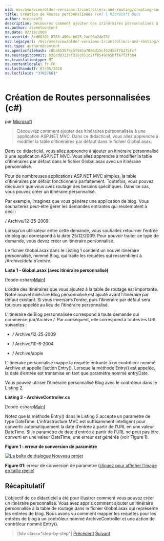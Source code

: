 ```yaml
---
uid: mvc/overview/older-versions-1/controllers-and-routing/creating-custom-routes-cs
title: Création de Routes personnalisées (c#) | Microsoft Docs
author: microsoft
description: Découvrez comment ajouter des itinéraires personnalisés à une application ASP.NET MVC. Dans ce didacticiel, vous allez apprendre à modifier la table d’itinéraires par défaut dans le fichier Global.asax.
ms.author: aspnetcontent
ms.date: 02/16/2009
ms.assetid: 3cd08f02-8763-490a-b625-2ac96a24b73f
msc.legacyurl: /mvc/overview/older-versions-1/controllers-and-routing/creating-custom-routes-cs
msc.type: authoredcontent
ms.openlocfilehash: c8ba653579c5f983a7086d15cf6245eff527bfcf
ms.sourcegitcommit: b28cd0313af316c051c2ff8549865bff67f2fbb4
ms.translationtype: MT
ms.contentlocale: fr-FR
ms.lasthandoff: 07/05/2018
ms.locfileid: "37827661"
---
```

<a name="creating-custom-routes-c"></a>Création de Routes personnalisées (c#)
====================
par [Microsoft](https://github.com/microsoft)

> Découvrez comment ajouter des itinéraires personnalisés à une application ASP.NET MVC. Dans ce didacticiel, vous allez apprendre à modifier la table d’itinéraires par défaut dans le fichier Global.asax.


Dans ce didacticiel, vous allez apprendre à ajouter un itinéraire personnalisé à une application ASP.NET MVC. Vous allez apprendre à modifier la table d’itinéraires par défaut dans le fichier Global.asax avec un itinéraire personnalisé.

Pour de nombreuses applications ASP.NET MVC simples, la table d’itinéraires par défaut fonctionnera parfaitement. Toutefois, vous pouvez découvrir que vous avez routage des besoins spécifiques. Dans ce cas, vous pouvez créer un itinéraire personnalisé.

Par exemple, imaginez que vous générez une application de blog. Vous souhaiterez peut-être gérer les demandes entrantes qui ressemblent à ceci :

/ Archive/12-25-2009

Lorsqu’un utilisateur entre cette demande, vous souhaitez retourner l’entrée de blog qui correspond à la date 25/12/2009. Pour pouvoir traiter ce type de demande, vous devez créer un itinéraire personnalisé.

Le fichier Global.asax dans le Listing 1 contient un nouvel itinéraire personnalisé, nommé Blog, qui traite les requêtes qui ressemblent à /Archive/*date d’entrée*.

**Liste 1 - Global.asax (avec itinéraire personnalisé)**

[!code-csharp[Main](creating-custom-routes-cs/samples/sample1.cs)]

L’ordre des itinéraires que vous ajoutez à la table de routage est importante. Notre nouvel itinéraire Blog personnalisé est ajouté avant l’itinéraire par défaut existant. Si vous inversons l’ordre, puis l’itinéraire par défaut sera toujours appelée au lieu de l’itinéraire personnalisé.

L’itinéraire de Blog personnalisée correspond à toute demande qui commence par/Archive /. Par conséquent, elle correspond à toutes les URL suivantes :

- / Archive/12-25-2009

- / Archive/10-6-2004

- / Archive/apple

L’itinéraire personnalisé mappe la requête entrante à un contrôleur nommé Archive et appelle l’action Entry(). Lorsque la méthode Entry() est appelée, la date d’entrée est transmise en tant que paramètre nommé entryDate.

Vous pouvez utiliser l’itinéraire personnalisé Blog avec le contrôleur dans le Listing 2.

**Listing 2 - ArchiveController.cs**

[!code-csharp[Main](creating-custom-routes-cs/samples/sample2.cs)]

Notez que la méthode Entry() dans le Listing 2 accepte un paramètre de type DateTime. L’infrastructure MVC est suffisamment intelligent pour convertir automatiquement la date d’entrée à partir de l’URL en une valeur DateTime. Si le paramètre de date d’entrée à partir de l’URL ne peut pas être converti en une valeur DateTime, une erreur est générée (voir Figure 1).

**Figure 1 : erreur de conversion de paramètre**


[![La boîte de dialogue Nouveau projet](creating-custom-routes-cs/_static/image1.jpg)](creating-custom-routes-cs/_static/image1.png)

**Figure 01**: erreur de conversion de paramètre ([cliquez pour afficher l’image en taille réelle](creating-custom-routes-cs/_static/image2.png))


## <a name="summary"></a>Récapitulatif

L’objectif de ce didacticiel a été pour illustrer comment vous pouvez créer un itinéraire personnalisé. Vous avez appris comment ajouter un itinéraire personnalisé à la table de routage dans le fichier Global.asax qui représente les entrées de blog. Nous avons vu comment mapper les requêtes pour les entrées de blog à un contrôleur nommé ArchiveController et une action de contrôleur nommé Entry().

> [!div class="step-by-step"]
> [Précédent](aspnet-mvc-controllers-overview-cs.md)
> [Suivant](creating-a-route-constraint-cs.md)
